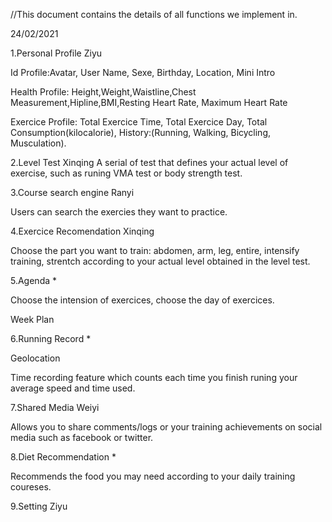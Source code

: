 //This document contains the details of all functions we implement in.

24/02/2021

1.Personal Profile Ziyu
 
  Id Profile:Avatar, User Name, Sexe, Birthday, Location, Mini Intro
  
  Health Profile: Height,Weight,Waistline,Chest Measurement,Hipline,BMI,Resting Heart Rate, Maximum Heart Rate
  
  Exercice Profile: Total Exercice Time, Total Exercice Day, Total Consumption(kilocalorie), History:(Running, Walking, Bicycling, Musculation).
  
2.Level Test Xinqing
  A serial of test that defines your actual level of exercise, such as runing VMA test or body strength test.

3.Course search engine Ranyi

  Users can search the exercies they want to practice.

4.Exercice Recomendation Xinqing

  Choose the part you want to train: abdomen, arm, leg, entire,  intensify training, strentch according to your actual level obtained in the level test.

5.Agenda *

  Choose the intension of exercices, choose the day of exercices.
  
  Week Plan

6.Running Record *

  Geolocation
  
  Time recording feature which counts each time you finish runing your average speed and time used.

7.Shared Media Weiyi

  Allows you to share comments/logs or your training achievements on social media such as facebook or twitter.

8.Diet Recommendation *

  Recommends the food you may need according to your daily training coureses.

9.Setting Ziyu
